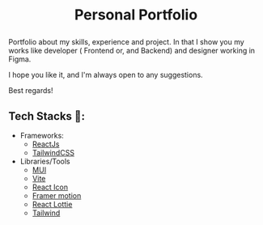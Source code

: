 # <p align="center">Personal Portfolio</p>

Portfolio about my skills, experience and project.
In that I show you my works like developer ( Frontend or, and Backend) and designer working in Figma.

I hope you like it, and I'm always open to any suggestions.

Best regards!

## Tech Stacks 🔨:

- Frameworks:
  - [ReactJs](https://reactjs.org/)
  - [TailwindCSS](https://tailwindcss.com/)
- Libraries/Tools
  - [MUI](https://merakiui.com/components/)
  - [Vite](https://vitejs.dev/)
  - [React Icon](https://react-icons.github.io/react-icons%22)
  - [Framer motion](https://www.framer.com/)
  - [React Lottie](https://www.npmjs.com/package/react-lottie)
  - [Tailwind](https://tailwindcss.com/)
